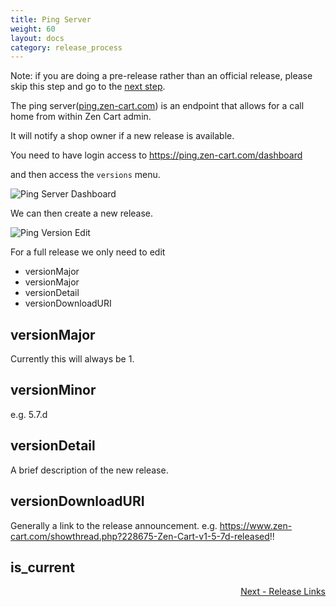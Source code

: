 ```yaml
---
title: Ping Server
weight: 60
layout: docs
category: release_process
---
```


Note: if you are doing a pre-release rather than an official release, please skip this step and go to the [next step](#next). 

The ping server([ping.zen-cart.com](https://ping.zen-cart.com)) is an endpoint that allows for a call home from within Zen Cart admin.

It will notify a shop owner if a new release is available.

You need to have login access to https://ping.zen-cart.com/dashboard

and then access the `versions` menu.

![ Ping Server Dashboard](/images/ping-version-menu.png)

We can then create a new release.

![ Ping Version Edit](/images/ping-version-edit.png)

For a full release we only need to edit 

+ versionMajor
+ versionMajor
+ versionDetail
+ versionDownloadURI

## versionMajor

Currently this will always be 1.

## versionMinor

e.g. 5.7.d

## versionDetail

A brief description of the new release.

## versionDownloadURI

Generally a link to the release announcement.
e.g. https://www.zen-cart.com/showthread.php?228675-Zen-Cart-v1-5-7d-released!!

## is_current


<div style="text-align:right;" id="next">
   <a class="btn btn-lg btn-primary mr-3 mb-4" href="/dev/release_process/release_links/">
        Next - Release Links<i class="fas fa-arrow-alt-circle-right ml-2"></i>
   </a>
</div>
